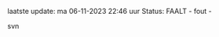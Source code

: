 laatste update: 
ma 06-11-2023 22:46   uur 
Status: FAALT - fout - 
<div class="service R">svn</div>